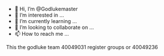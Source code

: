 - 👋 Hi, I’m @Godlukemaster
- 👀 I’m interested in ...
- 🌱 I’m currently learning ...
- 💞️ I’m looking to collaborate on ...
- 📫 How to reach me ...

<!---
Godlukemaster/Godlukemaster is a ✨ special ✨ repository because its `README.md` (this file) appears on your GitHub profile.
You can click the Preview link to take a look at your changes.
--->
This the godluke team
40049031 register groups or 40049236

